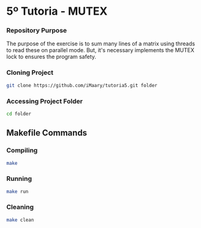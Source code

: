 # 5º Tutoria - MUTEX

### Repository Purpose

The purpose of the exercise is to sum many lines of a matrix using
threads to read these on parallel mode. But, it's necessary implements
the MUTEX lock to ensures the program safety.

### Cloning Project

```bash
git clone https://github.com/iMaary/tutoria5.git folder
```
### Accessing Project Folder

```bash
cd folder
```

## Makefile Commands

### Compiling

```bash
make
```

### Running

```bash
make run
```

### Cleaning

```bash
make clean
```
